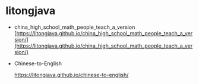 # litongjava
- china_high_school_math_people_teach_a_version
  [https://litongjava.github.io/china_high_school_math_people_teach_a_version/](https://litongjava.github.io/china_high_school_math_people_teach_a_version/)

- Chinese-to-English

  https://litongjava.github.io/chinese-to-english/

